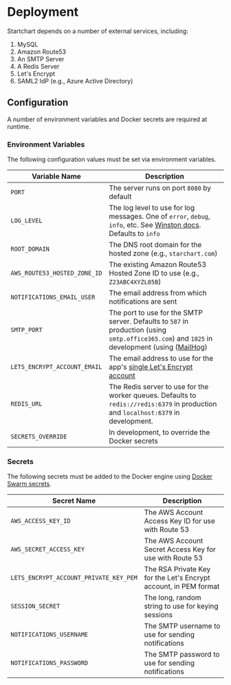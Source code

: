# Deployment

Startchart depends on a number of external services, including:

1. MySQL
2. Amazon Route53
3. An SMTP Server
4. A Redis Server
5. Let's Encrypt
6. SAML2 IdP (e.g., Azure Active Directory)

## Configuration

A number of environment variables and Docker secrets are required at runtime.

### Environment Variables

The following configuration values must be set via environment variables.

| Variable Name                | Description                                                                                                                                                                        |
| ---------------------------- | ---------------------------------------------------------------------------------------------------------------------------------------------------------------------------------- |
| `PORT`                       | The server runs on port `8080` by default                                                                                                                                          |
| `LOG_LEVEL`                  | The log level to use for log messages. One of `error`, `debug`, `info`, etc. See [Winston docs](https://github.com/winstonjs/winston#logging-levels). Defaults to `info`           |
| `ROOT_DOMAIN`                | The DNS root domain for the hosted zone (e.g., `starchart.com`)                                                                                                                    |
| `AWS_ROUTE53_HOSTED_ZONE_ID` | The existing Amazon Route53 Hosted Zone ID to use (e.g., `Z23ABC4XYZL05B`)                                                                                                         |
| `NOTIFICATIONS_EMAIL_USER`   | The email address from which notifications are sent                                                                                                                                |
| `SMTP_PORT`                  | The port to use for the SMTP server. Defaults to `587` in production (using `smtp.office365.com`) and `1025` in development (using ([MailHog](https://github.com/mailhog/MailHog)) |
| `LETS_ENCRYPT_ACCOUNT_EMAIL` | The email address to use for the app's [single Let's Encrypt account](https://letsencrypt.org/docs/integration-guide/#one-account-or-many)                                         |
| `REDIS_URL`                  | The Redis server to use for the worker queues. Defaults to `redis://redis:6379` in production and `localhost:6379` in development.                                                 |
| `SECRETS_OVERRIDE`           | In development, to override the Docker secrets                                                                                                                                     |

### Secrets

The following secrets must be added to the Docker engine using [Docker Swarm secrets](https://docs.docker.com/engine/swarm/secrets/).

| Secret Name                            | Description                                                      |
| -------------------------------------- | ---------------------------------------------------------------- |
| `AWS_ACCESS_KEY_ID`                    | The AWS Account Access Key ID for use with Route 53              |
| `AWS_SECRET_ACCESS_KEY`                | The AWS Account Secret Access Key for use with Route 53          |
| `LETS_ENCRYPT_ACCOUNT_PRIVATE_KEY_PEM` | The RSA Private Key for the Let's Encrypt account, in PEM format |
| `SESSION_SECRET`                       | The long, random string to use for keying sessions               |
| `NOTIFICATIONS_USERNAME`               | The SMTP username to use for sending notifications               |
| `NOTIFICATIONS_PASSWORD`               | The SMTP password to use for sending notifications               |
